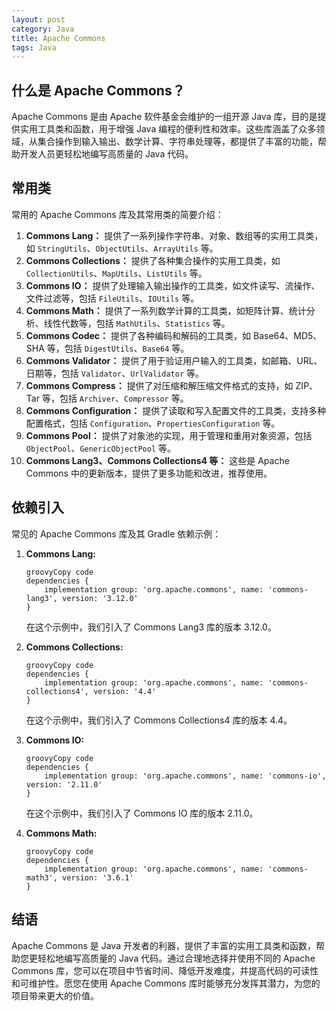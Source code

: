 ```yaml
---
layout: post
category: Java
title: Apache Commons
tags: Java
---
```




## 什么是 Apache Commons？

Apache Commons 是由 Apache 软件基金会维护的一组开源 Java 库，目的是提供实用工具类和函数，用于增强 Java 编程的便利性和效率。这些库涵盖了众多领域，从集合操作到输入输出、数学计算、字符串处理等，都提供了丰富的功能，帮助开发人员更轻松地编写高质量的 Java 代码。



## 常用类

常用的 Apache Commons 库及其常用类的简要介绍：

1. **Commons Lang：** 提供了一系列操作字符串、对象、数组等的实用工具类，如 `StringUtils`、`ObjectUtils`、`ArrayUtils` 等。
2. **Commons Collections：** 提供了各种集合操作的实用工具类，如 `CollectionUtils`、`MapUtils`、`ListUtils` 等。
3. **Commons IO：** 提供了处理输入输出操作的工具类，如文件读写、流操作、文件过滤等，包括 `FileUtils`、`IOUtils` 等。
4. **Commons Math：** 提供了一系列数学计算的工具类，如矩阵计算、统计分析、线性代数等，包括 `MathUtils`、`Statistics` 等。
5. **Commons Codec：** 提供了各种编码和解码的工具类，如 Base64、MD5、SHA 等，包括 `DigestUtils`、`Base64` 等。
6. **Commons Validator：** 提供了用于验证用户输入的工具类，如邮箱、URL、日期等，包括 `Validator`、`UrlValidator` 等。
7. **Commons Compress：** 提供了对压缩和解压缩文件格式的支持，如 ZIP、Tar 等，包括 `Archiver`、`Compressor` 等。
8. **Commons Configuration：** 提供了读取和写入配置文件的工具类，支持多种配置格式，包括 `Configuration`、`PropertiesConfiguration` 等。
9. **Commons Pool：** 提供了对象池的实现，用于管理和重用对象资源，包括 `ObjectPool`、`GenericObjectPool` 等。
10. **Commons Lang3、Commons Collections4 等：** 这些是 Apache Commons 中的更新版本，提供了更多功能和改进，推荐使用。



## 依赖引入

常见的 Apache Commons 库及其 Gradle 依赖示例：

1. **Commons Lang:**

   ```
   groovyCopy code
   dependencies {
       implementation group: 'org.apache.commons', name: 'commons-lang3', version: '3.12.0'
   }
   ```

   在这个示例中，我们引入了 Commons Lang3 库的版本 3.12.0。

2. **Commons Collections:**

   ```
   groovyCopy code
   dependencies {
       implementation group: 'org.apache.commons', name: 'commons-collections4', version: '4.4'
   }
   ```

   在这个示例中，我们引入了 Commons Collections4 库的版本 4.4。

3. **Commons IO:**

   ```
   groovyCopy code
   dependencies {
       implementation group: 'org.apache.commons', name: 'commons-io', version: '2.11.0'
   }
   ```

   在这个示例中，我们引入了 Commons IO 库的版本 2.11.0。

4. **Commons Math:**

   ```
   groovyCopy code
   dependencies {
       implementation group: 'org.apache.commons', name: 'commons-math3', version: '3.6.1'
   }
   ```

## 结语

Apache Commons 是 Java 开发者的利器，提供了丰富的实用工具类和函数，帮助您更轻松地编写高质量的 Java 代码。通过合理地选择并使用不同的 Apache Commons 库，您可以在项目中节省时间、降低开发难度，并提高代码的可读性和可维护性。愿您在使用 Apache Commons 库时能够充分发挥其潜力，为您的项目带来更大的价值。